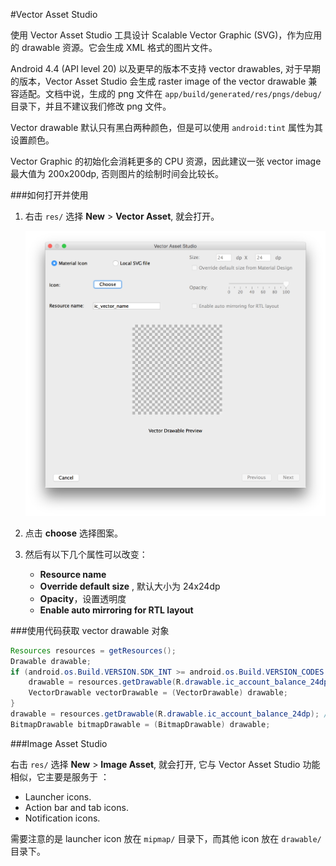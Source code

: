 #Vector Asset Studio

使用 Vector Asset Studio 工具设计 Scalable Vector Graphic (SVG)，作为应用的 drawable 资源。它会生成 XML 格式的图片文件。

Android 4.4 (API level 20) 以及更早的版本不支持 vector drawables, 对于早期的版本，Vector Asset Studio 会生成 raster image of the vector drawable 兼容适配。文档中说，生成的 png 文件在 `app/build/generated/res/pngs/debug/` 目录下，并且不建议我们修改 png 文件。

Vector drawable 默认只有黑白两种颜色，但是可以使用 `android:tint` 属性为其设置颜色。

Vector Graphic 的初始化会消耗更多的 CPU 资源，因此建议一张 vector image 最大值为 200x200dp, 否则图片的绘制时间会比较长。

###如何打开并使用

1. 右击 `res/` 选择 **New** > **Vector Asset**, 就会打开。

    ![vas-materialicon](android-images\vas-materialicon.png)

2. 点击 **choose** 选择图案。

3. 然后有以下几个属性可以改变：

   * **Resource name** 
   * **Override default size** , 默认大小为 24x24dp
   * **Opacity**，设置透明度
   * **Enable auto mirroring for RTL layout**

###使用代码获取 vector drawable 对象

```java
Resources resources = getResources();
Drawable drawable;
if (android.os.Build.VERSION.SDK_INT >= android.os.Build.VERSION_CODES.LOLLIPOP) {
    drawable = resources.getDrawable(R.drawable.ic_account_balance_24dp, getTheme());
    VectorDrawable vectorDrawable = (VectorDrawable) drawable;
} 
drawable = resources.getDrawable(R.drawable.ic_account_balance_24dp); // API21 开始废弃
BitmapDrawable bitmapDrawable = (BitmapDrawable) drawable;
```

###Image Asset Studio

右击 `res/` 选择 **New** > **Image Asset**, 就会打开, 它与 Vector Asset Studio 功能相似，它主要是服务于 ：

- Launcher icons.
- Action bar and tab icons.
- Notification icons.

需要注意的是 launcher icon 放在 `mipmap/` 目录下，而其他 icon 放在 `drawable/` 目录下。